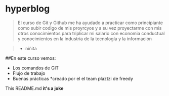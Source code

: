 # hyperblog
> El curso de Git y Github me ha ayudado a practicar como principiante como subir codigo de mis proyrcyos y a su vez proyectarme con mis otros conocimientos para triplicar mi salario con economia conductual y conocimientos en la industria de la tecnología y la información

>- niñita

##En este curso vemos:
* Los comandos de GIT
* Flujo de trabajo
* Buenas prácticas
*creado por el el team plaztzi de freedy

This README.md **it's a joke**
